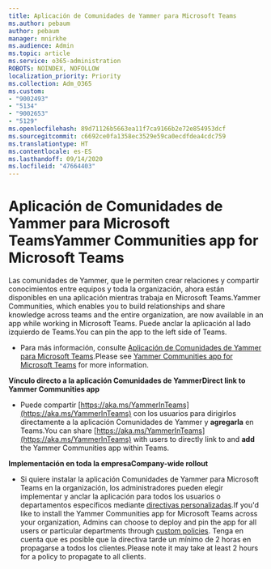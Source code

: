 ```yaml
---
title: Aplicación de Comunidades de Yammer para Microsoft Teams
ms.author: pebaum
author: pebaum
manager: mnirkhe
ms.audience: Admin
ms.topic: article
ms.service: o365-administration
ROBOTS: NOINDEX, NOFOLLOW
localization_priority: Priority
ms.collection: Adm_O365
ms.custom:
- "9002493"
- "5134"
- "9002653"
- "5129"
ms.openlocfilehash: 89d71126b5663ea11f7ca9166b2e72e854953dcf
ms.sourcegitcommit: c6692ce0fa1358ec3529e59ca0ecdfdea4cdc759
ms.translationtype: HT
ms.contentlocale: es-ES
ms.lasthandoff: 09/14/2020
ms.locfileid: "47664403"
---
```

# <a name="yammer-communities-app-for-microsoft-teams"></a><span data-ttu-id="46eff-102">Aplicación de Comunidades de Yammer para Microsoft Teams</span><span class="sxs-lookup"><span data-stu-id="46eff-102">Yammer Communities app for Microsoft Teams</span></span>

<span data-ttu-id="46eff-103">Las comunidades de Yammer, que le permiten crear relaciones y compartir conocimientos entre equipos y toda la organización, ahora están disponibles en una aplicación mientras trabaja en Microsoft Teams.</span><span class="sxs-lookup"><span data-stu-id="46eff-103">Yammer Communities, which enables you to build relationships and share knowledge across teams and the entire organization, are now available in an app while working in Microsoft Teams.</span></span> <span data-ttu-id="46eff-104">Puede anclar la aplicación al lado izquierdo de Teams.</span><span class="sxs-lookup"><span data-stu-id="46eff-104">You can pin the app to the left side of Teams.</span></span> 

- <span data-ttu-id="46eff-105">Para más información, consulte [Aplicación de Comunidades de Yammer para Microsoft Teams](https://go.microsoft.com/fwlink/?linkid=2127757&clcid=0x409).</span><span class="sxs-lookup"><span data-stu-id="46eff-105">Please see [Yammer Communities app for Microsoft Teams](https://go.microsoft.com/fwlink/?linkid=2127757&clcid=0x409) for more information.</span></span>

<span data-ttu-id="46eff-106">**Vínculo directo a la aplicación Comunidades de Yammer**</span><span class="sxs-lookup"><span data-stu-id="46eff-106">**Direct link to Yammer Communities app**</span></span>

- <span data-ttu-id="46eff-107">Puede compartir [https://aka.ms/YammerInTeams](https://aka.ms/YammerInTeams) con los usuarios para dirigirlos directamente a la aplicación Comunidades de Yammer y **agregarla** en Teams.</span><span class="sxs-lookup"><span data-stu-id="46eff-107">You can share [https://aka.ms/YammerInTeams](https://aka.ms/YammerInTeams) with users to directly link to and **add** the Yammer Communities app within Teams.</span></span>

<span data-ttu-id="46eff-108">**Implementación en toda la empresa**</span><span class="sxs-lookup"><span data-stu-id="46eff-108">**Company-wide rollout**</span></span>

- <span data-ttu-id="46eff-109">Si quiere instalar la aplicación Comunidades de Yammer para Microsoft Teams en la organización, los administradores pueden elegir implementar y anclar la aplicación para todos los usuarios o departamentos específicos mediante [directivas personalizadas](https://docs.microsoft.com/microsoftteams/manage-apps).</span><span class="sxs-lookup"><span data-stu-id="46eff-109">If you'd like to install the Yammer Communities app for Microsoft Teams across your organization, Admins can choose to deploy and pin the app for all users or particular departments through [custom policies](https://docs.microsoft.com/microsoftteams/manage-apps).</span></span> <span data-ttu-id="46eff-110">Tenga en cuenta que es posible que la directiva tarde un mínimo de 2 horas en propagarse a todos los clientes.</span><span class="sxs-lookup"><span data-stu-id="46eff-110">Please note it may take at least 2 hours for a policy to propagate to all clients.</span></span>
